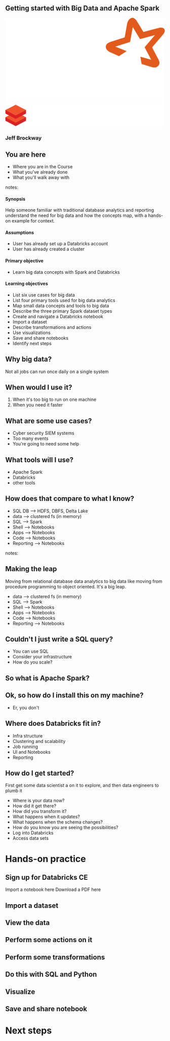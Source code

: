 ## Getting started with Big Data and Apache Spark
![Apache SPark logo](slideassets/spark-white.png)
![Databricks logo](slideassets/databricks-white.png)
### Jeff Brockway



## You are here
* Where you are in the Course
* What you've already done
* What you'll walk away with

notes:
#### Synopsis
Help someone familiar with traditional database analytics and reporting understand the need for big data and how the concepts map, with a hands-on example for context.

#### Assumptions
* User has already set up a Databricks account
* User has already created a cluster

#### Primary objective
* Learn big data concepts with Spark and Databricks

#### Learning objectives
* List six use cases for big data
* List four primary tools used for big data analytics
* Map small data concepts and tools to big data
* Describe the three primary Spark dataset types
* Create and navigate a Databricks notebook
* Import a dataset
* Describe transformations and actions
* Use visualizations
* Save and share notebooks
* Identify next steps


<!-- .slide: data-background-image="https://metacognetix.github.io/elearning/slideassets/background-gray-dimpled" -->
## Why big data?
Not all jobs can run once daily on a single system



<!-- .slide: data-background="#ff0000" -->
## When would I use it?
1. When it's too big to run on one machine<!-- .element: class="fragment" data-fragment-index="1" -->
2. When you need it faster<!-- .element: class="fragment" data-fragment-index="2" -->



<!-- .slide: data-background="#00ff00" -->
## What are some use cases?
* Cyber security SIEM systems
* Too many events
* You’re going to need some help



## What tools will I use?
* Apache Spark
* Databricks
* other tools



## How does that compare to what I know?
* SQL DB --> HDFS, DBFS, Delta Lake
* data --> clustered fs (in memory)
* SQL --> Spark
* Shell --> Notebooks
* Apps --> Notebooks
* Code --> Notebooks
* Reporting --> Notebooks

notes:
## Making the leap
Moving from relational database data analytics to big data
like moving from procedure programming to object oriented. It's a big leap.

* data --> clustered fs (in memory)
* SQL --> Spark
* Shell --> Notebooks
* Apps --> Notebooks
* Code --> Notebooks
* Reporting --> Notebooks



## Couldn't I just write a SQL query?
* You can use SQL
* Consider your infrastructure
* How do you scale?



## So what is Apache Spark?



## Ok, so how do I install this on my machine?
* Er, you don't



## Where does Databricks fit in?
* Infra structure
* Clustering and scalability
* Job running
* UI and Notebooks
* Reporting



## How do I get started?
First get some data scientist a on it to explore, and then data engineers to plumb it

* Where is your data now?
* How did it get there?
* How did you transform it?
* What happens when it updates?
* What happens when the schema changes?
* How do you know you are seeing the possibilities?
* Log into Databricks
* Access data sets



# Hands-on practice



## Sign up for Databricks CE
Import a notebook here
Download a PDF here



<!-- .slide: data-background-video="http://clips.vorwaerts-gmbh.de/big_buck_bunny.mp4" -->
## Import a dataset<!-- .element: class="fragment fade-out" data-fragment-index="1" -->



## View the data



## Perform some actions on it



## Perform some transformations



## Do this with SQL and Python



## Visualize



## Save and share notebook




# Next steps
